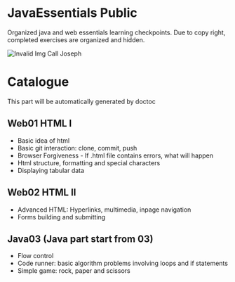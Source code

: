 # JavaEssentials Public
Organized java and web essentials learning checkpoints. Due to copy right, completed exercises are organized and hidden.

![Invalid Img Call Joseph](https://1.bp.blogspot.com/-xdXS_a8tIw8/Xgwy-mp4_VI/AAAAAAAAcL0/A_IzfXzNFJEhzTGmyykXrhbuKbQYZs-mwCEwYBhgL/s1600/javaroadmap_updated_2020.png "optional title")

# Catalogue
This part will be automatically generated by doctoc

## Web01 HTML I
- Basic idea of html
- Basic git interaction: clone, commit, push
- Browser Forgiveness - If .html file contains errors, what will happen
- Html structure, formatting and special characters
- Displaying tabular data

## Web02 HTML II
- Advanced HTML: Hyperlinks, multimedia, inpage navigation
- Forms building and submitting

## Java03 (Java part start from 03)
- Flow control
- Code runner: basic algorithm problems involving loops and if statements
- Simple game: rock, paper and scissors